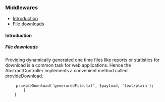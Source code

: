 <h3 class="doc-title">Middlewares</h3>

- [Introduction](#introduction)
- [File downloads](#file-downloads)

<h4><a id="introduction">Introduction</a></h4>

<h5><a id="pre-action-middleware">File downloads</a></h5>

Providing dynamically generated one time files like reports or statistics for download is a common task for web applications. Hence the <span class="code-hint">AbstractController</span> implements a convenient method called <span class="code-hint">provideDownload</span>. 

  <pre class="code-white line-numbers language-php">
  	<code class="imp-code language-php"><?php
  	namespace App\Controller;
  	use Impulse\ImpulseBundle\Controller\AbstractController;
    use Impulse\ImpulseBundle\Controller\Annotations\Listen;
    use Impulse\ImpulseBundle\Events\Events;
    use Impulse\ImpulseBundle\Execution\Events\Event;

  	class AppController extends AbstractController
  	{
		#[Listen(event: Events::CLICK, component: 'btnCreateReport')]   
        public function createReport(Event $event)
        {
        	$payload = 'This is going to be the content of the file';
            $this->provideDownload('generaredFile.txt', $payload, 'text/plain');
        }
  	}</code>
  </pre>
